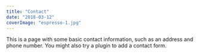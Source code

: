 ```yaml
---
title: "Contact"
date: "2018-03-12"
coverImage: "espresso-1.jpg"
---
```


This is a page with some basic contact information, such as an address and phone number. You might also try a plugin to add a contact form.
